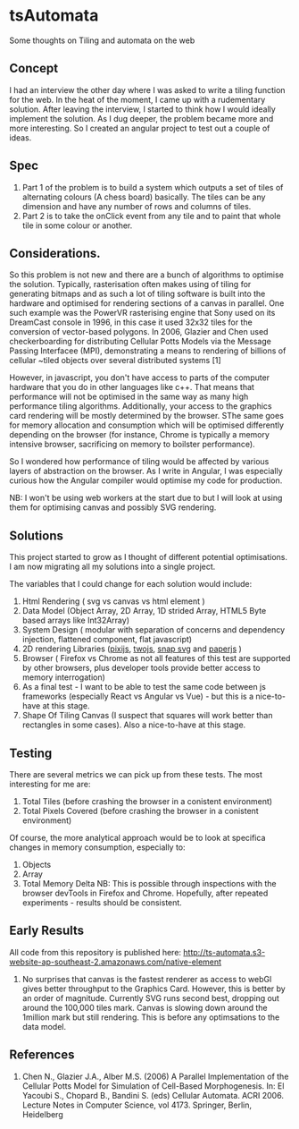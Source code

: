 # tsAutomata
Some thoughts on Tiling and automata on the web

## Concept
I had an interview the other day where I was asked to write a tiling function for the web. In the heat of the moment, I came up with a rudementary solution. After leaving the interview, I started to think how I would ideally implement the solution. As I dug deeper, the problem became more and more interesting. So I created an angular project to test out a couple of ideas.

## Spec
1. Part 1 of the problem is to build a system which outputs a set of tiles of alternating colours (A chess board) basically. The tiles can be any dimension and have any number of rows and columns of tiles.
2. Part 2 is to take the onClick event from any tile and to paint that whole tile in some colour or another.

## Considerations.
So this problem is not new and there are a bunch of algorithms to optimise the solution. Typically, rasterisation often makes using of tiling for generating bitmaps and as such a lot of tiling software is built into the hardware and optimised for rendering sections of a canvas in parallel. One such example was the PowerVR rasterising engine that Sony used on its DreamCast console in 1996, in this case it used 32x32 tiles for the conversion of vector-based polygons. In 2006, Glazier and Chen used checkerboarding for distributing Cellular Potts Models via the Message Passing Interfacee (MPI), demonstrating a means to rendering of billions of cellular ~tiled objects over several distributed systems [1]

However, in javascript, you don't have access to parts of the computer hardware that you do in other languages like c++. That means that performance will not be optimised in the same way as many high performance tiling algorithms. Additionally, your access to the graphics card rendering will be mostly determined by the browser.  SThe same goes for memory allocation and consumption which will be optimised differently depending on the browser (for instance, Chrome is typically a memory intensive browser, sacrificing on memory to boilster performance). 

So I wondered how performance of tiling would be affected by various layers of abstraction on the browser. As I write in Angular, I was especially curious how the Angular compiler would optimise my code for production. 

NB: I won't be using web workers at the start due to but I will look at using them for optimising canvas and possibly SVG rendering.

## Solutions
This project started to grow as I thought of different potential optimisations. I am now migrating all my solutions into a single project. 

The variables that I could change for each solution would include:
1. Html Rendering ( svg vs canvas vs html element )
2. Data Model (Object Array, 2D Array, 1D strided Array, HTML5 Byte based arrays like Int32Array)
3. System Design ( modular with separation of concerns and dependency injection, flattened component, flat javascript)
4. 2D rendering Libraries ([pixijs](http://www.pixijs.com/), [twojs](https://two.js.org/), [snap svg](http://snapsvg.io/) and [paperjs](http://paperjs.org/examples/q-bertify/) )
5. Browser ( Firefox vs Chrome as not all features of this test are supported by other browsers, plus developer tools provide better access to memory interrogation)
6. As a final test - I want to be able to test the same code between js frameworks (especially React vs Angular vs Vue) - but this is a nice-to-have at this stage.
7. Shape Of Tiling Canvas (I suspect that squares will work better than rectangles in some cases). Also a nice-to-have at this stage.


## Testing
There are several metrics we can pick up from these tests. The most interesting for me are:
1. Total Tiles (before crashing the browser in a conistent environment)
2. Total Pixels Covered (before crashing the browser in a conistent environment)

Of course, the more analytical approach would be to look at specifica changes in memory consumption, especially to:
1. Objects
2. Array
3. Total Memory Delta
NB: This is possible through inspections with the browser devTools in Firefox and Chrome. Hopefully, after repeated experiments - results should be consistent.

## Early Results
All code from this repository is published here: http://ts-automata.s3-website-ap-southeast-2.amazonaws.com/native-element

1. No surprises that canvas is the fastest renderer as access to webGl gives better throughput to the Graphics Card. However, this is better by an order of magnitude. Currently SVG runs second best, dropping out around the 100,000 tiles mark. Canvas is slowing down around the 1million mark but still rendering. This is before any optimsations to the data model.

## References
1. Chen N., Glazier J.A., Alber M.S. (2006) A Parallel Implementation of the Cellular Potts Model for Simulation of Cell-Based Morphogenesis. In: El Yacoubi S., Chopard B., Bandini S. (eds) Cellular Automata. ACRI 2006. Lecture Notes in Computer Science, vol 4173. Springer, Berlin, Heidelberg
